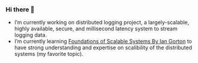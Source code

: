 ### Hi there 👋

- I’m currently working on distributed logging project, a largely-scalable, highly available, secure, and millisecond latency system to stream logging data.
- I’m currently learning [Foundations of Scalable Systems By Ian Gorton](https://learning.oreilly.com/library/view/foundations-of-scalable/9781098106058/) to have strong understanding and expertise on scalibility of the distributed systems (my favorite topic).